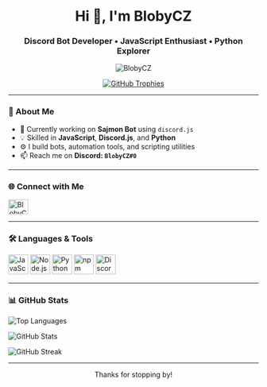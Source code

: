<h1 align="center">Hi 👋, I'm BlobyCZ</h1>
<h3 align="center">Discord Bot Developer • JavaScript Enthusiast • Python Explorer</h3>

<p align="center">
  <img src="https://komarev.com/ghpvc/?username=NotBloby&label=Profile%20views&color=0e75b6&style=flat" alt="BlobyCZ" />
</p>

<p align="center">
  <a href="https://github.com/ryo-ma/github-profile-trophy">
    <img src="https://github-profile-trophy.vercel.app/?username=NotBloby&theme=tokyonight&margin-w=15&margin-h=15" alt="GitHub Trophies" />
  </a>
</p>

---

### 🚀 About Me

- 🔭 Currently working on **Sajmon Bot** using `discord.js`
- 💡 Skilled in **JavaScript**, **Discord.js**, and **Python**
- ⚙️ I build bots, automation tools, and scripting utilities
- 📫 Reach me on **Discord: `BlobyCZ#0`**

---

### 🌐 Connect with Me

<p>
  <a href="https://discord.com/users/BlobyCZ#0" target="_blank">
    <img align="center" src="https://raw.githubusercontent.com/rahuldkjain/github-profile-readme-generator/master/src/images/icons/Social/discord.svg" alt="BlobyCZ#0" height="30" width="40" />
  </a>
</p>

---

### 🛠️ Languages & Tools

<p align="left">
  <img src="https://cdn.jsdelivr.net/gh/devicons/devicon/icons/javascript/javascript-original.svg" width="40" height="40" alt="JavaScript"/>
  <img src="https://cdn.jsdelivr.net/gh/devicons/devicon/icons/nodejs/nodejs-original.svg" width="40" height="40" alt="Node.js"/>
  <img src="https://www.python.org/static/community_logos/python-logo.png" width="40" height="40" alt="Python"/>
  <img src="https://cdn.jsdelivr.net/gh/devicons/devicon/icons/npm/npm-original-wordmark.svg" width="40" height="40" alt="npm"/>
  <img src="https://icon.icepanel.io/Technology/svg/Discord.js.svg" height="40" alt="Discord.js"/>
</p>

---

### 📊 GitHub Stats

<p align="left">
  <img src="https://github-readme-stats.vercel.app/api/top-langs?username=NotBloby&show_icons=true&locale=en&layout=compact&theme=tokyonight" alt="Top Languages" />
</p>

<p align="left">
  <img src="https://github-readme-stats.vercel.app/api?username=NotBloby&show_icons=true&locale=en&theme=tokyonight" alt="GitHub Stats" />
</p>

<p align="left">
  <img src="https://github-readme-streak-stats.herokuapp.com/?user=NotBloby&theme=tokyonight" alt="GitHub Streak" />
</p>

---

<p align="center">Thanks for stopping by!</p>
